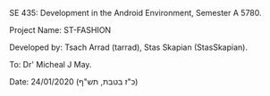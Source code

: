 SE 435: Development in the Android Environment, Semester A 5780.  

Project Name: ST-FASHION  

Developed by: Tsach Arrad (tarrad), Stas Skapian (StasSkapian).  

To: Dr' Micheal J May.  

Date: 24/01/2020 (כ"ז בטבת, תש"ף)  


